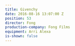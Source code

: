 ```yaml
---
title: Givenchy
date: 2016-08-16 13:07:00 Z
position: 53
director: Fong
production-company: Fong Films
equipment: Arri Alexa
is-shown: false
---
```


